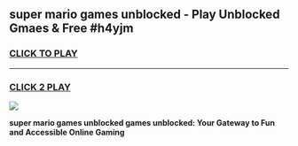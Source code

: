 
## super mario games unblocked - Play Unblocked Gmaes & Free #h4yjm
<h3>
<a href="https://news.freeplayer.one?title=super_mario_games_unblocked&ref=03M">CLICK TO PLAY</a></h3>
<hr>

<h3>
<a href="https://news.freeplayer.one?title=super_mario_games_unblocked&ref=03M">CLICK 2 PLAY</a>
  
</h3>

<a href="https://news.freeplayer.one?title=super_mario_games_unblocked&ref=03M"><img src="https://clearcache.store/games.png"></a>


**super mario games unblocked games unblocked: Your Gateway to Fun and Accessible Online Gaming**
